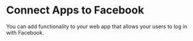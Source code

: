 # Connect Apps to Facebook
You can add functionality to your web app that allows your users to log in with Facebook. 
